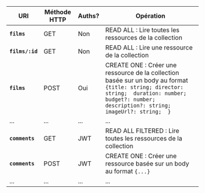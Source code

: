 | URI | Méthode HTTP | Auths? | Opération |
|---|---|---|---|
| **`films`** | GET | Non | READ ALL : Lire toutes les ressources de la collection |
| **`films/:id`** | GET | Non | READ ALL : Lire une ressource de la collection |
| **`films`** | POST | Oui | CREATE ONE : Créer une ressource de la collection basée sur un body au format `{title: string; director: string;  duration: number;  budget?: number;  description?: string;  imageUrl?: string;  }` |
| ... | ... | ... | ... |
| **`comments`** | GET | JWT | READ ALL FILTERED : Lire toutes les ressources de la collection |
| **`comments`** | POST | JWT | CREATE ONE : Créer une ressource basée sur un body au format `{...}` |
| ... | ... | ... | ... |
